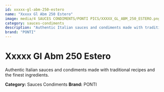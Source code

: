```yaml
---
id: xxxxx-gl-abm-250-estero
name: "Xxxxx Gl Abm 250 Estero"
image: media/4 SAUCES CONDIMENTS/PONTI PICS/XXXXX_GL_ABM_250_ESTERO.png
category: sauces-condiments
description: "Authentic Italian sauces and condiments made with traditional recipes and the finest ingredients."
brand: "PONTI"
---
```


# Xxxxx Gl Abm 250 Estero

Authentic Italian sauces and condiments made with traditional recipes and the finest ingredients.

**Category:** Sauces Condiments
**Brand:** PONTI
